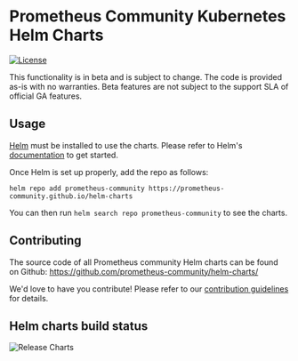 # Prometheus Community Kubernetes Helm Charts

[![License](https://img.shields.io/badge/License-Apache%202.0-blue.svg)](https://opensource.org/licenses/Apache-2.0)

This functionality is in beta and is subject to change. The code is provided as-is with no warranties. Beta features are not subject to the support SLA of official GA features.

## Usage

[Helm](https://helm.sh) must be installed to use the charts.
Please refer to Helm's [documentation](https://helm.sh/docs/) to get started.

Once Helm is set up properly, add the repo as follows:

```console
helm repo add prometheus-community https://prometheus-community.github.io/helm-charts
```

You can then run `helm search repo prometheus-community` to see the charts.

## Contributing

The source code of all Prometheus community Helm charts can be found on Github: <https://github.com/prometheus-community/helm-charts/>

We'd love to have you contribute! Please refer to our [contribution guidelines](CONTRIBUTING.md) for details.

## Helm charts build status

![Release Charts](https://github.com/prometheus-community/helm-charts/workflows/Release%20Charts/badge.svg?branch=main)
